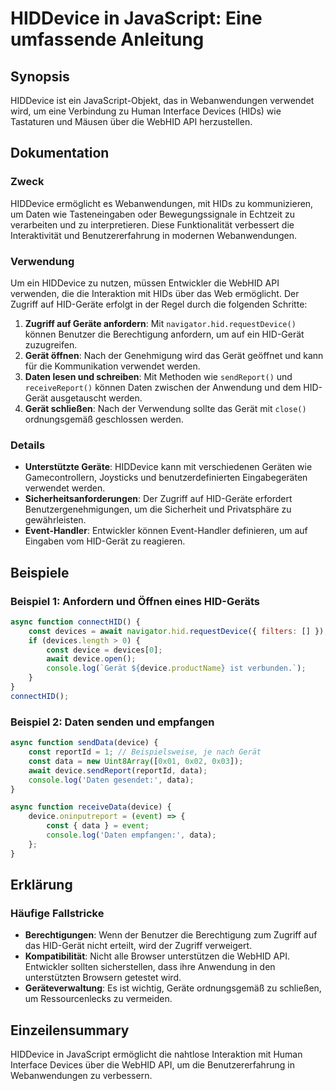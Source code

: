 <!--
Meta Description: # HIDDevice in JavaScript: Eine umfassende Anleitung ## Synopsis HIDDevice ist ein JavaScript-Objekt, das in Webanwendungen verwendet wird, um eine Ve...
Meta Keywords: die, und, gerät, hid, der
-->

# HIDDevice in JavaScript: Eine umfassende Anleitung

## Synopsis
HIDDevice ist ein JavaScript-Objekt, das in Webanwendungen verwendet wird, um eine Verbindung zu Human Interface Devices (HIDs) wie Tastaturen und Mäusen über die WebHID API herzustellen.

## Dokumentation
### Zweck
HIDDevice ermöglicht es Webanwendungen, mit HIDs zu kommunizieren, um Daten wie Tasteneingaben oder Bewegungssignale in Echtzeit zu verarbeiten und zu interpretieren. Diese Funktionalität verbessert die Interaktivität und Benutzererfahrung in modernen Webanwendungen.

### Verwendung
Um ein HIDDevice zu nutzen, müssen Entwickler die WebHID API verwenden, die die Interaktion mit HIDs über das Web ermöglicht. Der Zugriff auf HID-Geräte erfolgt in der Regel durch die folgenden Schritte:

1. **Zugriff auf Geräte anfordern**: Mit `navigator.hid.requestDevice()` können Benutzer die Berechtigung anfordern, um auf ein HID-Gerät zuzugreifen.
2. **Gerät öffnen**: Nach der Genehmigung wird das Gerät geöffnet und kann für die Kommunikation verwendet werden.
3. **Daten lesen und schreiben**: Mit Methoden wie `sendReport()` und `receiveReport()` können Daten zwischen der Anwendung und dem HID-Gerät ausgetauscht werden.
4. **Gerät schließen**: Nach der Verwendung sollte das Gerät mit `close()` ordnungsgemäß geschlossen werden.

### Details
- **Unterstützte Geräte**: HIDDevice kann mit verschiedenen Geräten wie Gamecontrollern, Joysticks und benutzerdefinierten Eingabegeräten verwendet werden.
- **Sicherheitsanforderungen**: Der Zugriff auf HID-Geräte erfordert Benutzergenehmigungen, um die Sicherheit und Privatsphäre zu gewährleisten.
- **Event-Handler**: Entwickler können Event-Handler definieren, um auf Eingaben vom HID-Gerät zu reagieren.

## Beispiele
### Beispiel 1: Anfordern und Öffnen eines HID-Geräts
```javascript
async function connectHID() {
    const devices = await navigator.hid.requestDevice({ filters: [] });
    if (devices.length > 0) {
        const device = devices[0];
        await device.open();
        console.log(`Gerät ${device.productName} ist verbunden.`);
    }
}
connectHID();
```

### Beispiel 2: Daten senden und empfangen
```javascript
async function sendData(device) {
    const reportId = 1; // Beispielsweise, je nach Gerät
    const data = new Uint8Array([0x01, 0x02, 0x03]);
    await device.sendReport(reportId, data);
    console.log('Daten gesendet:', data);
}

async function receiveData(device) {
    device.oninputreport = (event) => {
        const { data } = event;
        console.log('Daten empfangen:', data);
    };
}
```

## Erklärung
### Häufige Fallstricke
- **Berechtigungen**: Wenn der Benutzer die Berechtigung zum Zugriff auf das HID-Gerät nicht erteilt, wird der Zugriff verweigert.
- **Kompatibilität**: Nicht alle Browser unterstützen die WebHID API. Entwickler sollten sicherstellen, dass ihre Anwendung in den unterstützten Browsern getestet wird.
- **Geräteverwaltung**: Es ist wichtig, Geräte ordnungsgemäß zu schließen, um Ressourcenlecks zu vermeiden.

## Einzeilensummary
HIDDevice in JavaScript ermöglicht die nahtlose Interaktion mit Human Interface Devices über die WebHID API, um die Benutzererfahrung in Webanwendungen zu verbessern.